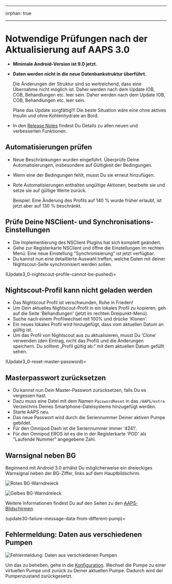 - - -
orphan: true
- - -

# Notwendige Prüfungen nach der Aktualisierung auf AAPS 3.0

* **Minimale Android-Version ist 9.0 jetzt.**
* **Daten werden nicht in die neue Datenbankstruktur überführt.**

  Die Änderungen der Struktur sind so weitreichend, dass eine Übernahme nicht möglich ist. Daher werden nach dem Update IOB, COB, Behandlungen etc. leer sein. Daher werden nach dem Update IOB, COB, Behandlungen etc. leer sein.

  Plane das Update sorgfältig!!! Die beste Situation wäre eine ohne aktives Insulin und ohne Kohlenhydrate an Bord.

* In den [Release Notes](../Maintenance/ReleaseNotes.md) findest Du Details zu allen neuen und verbesserten Funktionen.


## Automatisierungen prüfen

* Neue Beschränkungen wurden eingeführt. Überprüfe Deine Automatisierungen, insbesondere auf Gültigkeit der Bedingungen.
* Wenn eine der Bedingungen fehlt, musst Du sie erneut hinzufügen.
* Rote Automatisierungen enthalten ungültige Aktionen, bearbeite sie und setze sie auf gültige Werte zurück.

  Beispiel: Eine Änderung des Profils auf 140 % wurde früher erlaubt, ist jetzt aber auf 130 % beschränkt.

## Prüfe Deine NSClient- und Synchronisations-Einstellungen

* Die Implementierung des NSClient Plugins hat sich komplett geändert.
* Gehe zur Registerkarte NSClient und öffne die Einstellungen im rechten Menü. Eine neue Einstellung "Synchronisierung" ist jetzt verfügbar.
* Du kannst nun eine detaillierte Auswahl treffen, welche Daten mit deiner Nightscout-Seite synchronisiert werden sollen.

(Update3_0-nightscout-profile-cannot-be-pushed)=
## Nightscout-Profil kann nicht geladen werden
* Das Nightscout Profil ist verschwunden, Ruhe in Frieden!
* Um Dein aktuelles Nightscout-Profil in ein lokales Profil zu kopieren, geh auf die Seite 'Behandlungen' (jetzt im rechten Dreipunkt-Menü).
* Suche nach einem Profilwechsel mit 100% und drücke 'Klonen'.
* Ein neues lokales Profil wird hinzugefügt, dass vom aktuellen Datum an gültig ist.
* Um das Profil von Nightscout aus zu aktualisieren, musst Du 'Clone' verwenden (den Eintrag, nicht das Profil) und die Änderungen speichern. Du solltest „Profil gültig ab:“ mit dem aktuellen Datum gefüllt sehen.

(Update3_0-reset-master-password)=
## Masterpasswort zurücksetzen
* Du kannst nun Dein Master-Passwort zurücksetzen, falls Du es vergessen hast.
* Dazu muss eine Datei mit dem Namen `PasswordReset` in das `/AAPS/extra` Verzeichnis Deines Smartphone-Dateisystems hinzugefügt werden.
* Starte AAPS neu.
* Das neue Passwort wird durch die Seriennummer Deiner aktiven Pumpe gebildet.
* Für den Omnipod Dash ist die Seriennummer immer '4241'.
* Für den Omnipod EROS ist es die in der Registerkarte 'POD' als "Laufende Nummer" angegebene Zahl.

## Warnsignal neben BG

Beginnend mit Android 3.0 erhälst Du möglicherweise ein dreieckiges Warnsignal neben der BG-Ziffer, links auf dem Hauptbildschirm.

  ![Rotes BG-Warndreieck](../images/bg_warn_red.png)

  ![Gelbes BG-Warndreieck](../images/bg_warn_yellow.png)

Weitere Informationen findest Du auf den Seiten zu den [AAPS-Bildschirmen](#aaps-screens-bg-warning-sign).

(update30-failure-message-data-from-different-pump)=
## Fehlermeldung: Daten aus verschiedenen Pumpen

   ![Fehlermeldung: Daten aus verschiedenen Pumpen](../images/Screen_DifferentPump.png)

Um das zu beheben, gehe in die [Konfiguration](#Config-Builder-pump). Wechsel die Pumpe zu einer virtuellen Pumpe und zurück zu Deiner aktuellen Pumpe. Dadurch wird der Pumpenzustand zurückgesetzt.
